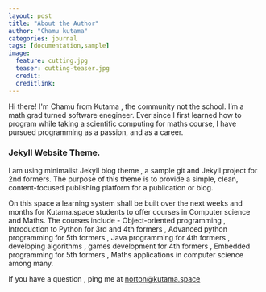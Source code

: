 ```yaml
---
layout: post
title: "About the Author"
author: "Chamu kutama"
categories: journal
tags: [documentation,sample]
image:
  feature: cutting.jpg
  teaser: cutting-teaser.jpg
  credit:
  creditlink:
---
```


Hi there! I'm Chamu from Kutama , the community not the school. I’m a math grad turned software enegineer. Ever since I first learned how to program while taking a scientific computing for maths course, I have pursued programming as a passion, and as a career. 

### Jekyll Website Theme.

I am using minimalist Jekyll blog theme , a sample git and Jekyll project for 2nd formers. The purpose of this theme is to provide a simple, clean, content-focused publishing platform for a publication or blog.

On this space a learning system shall be built over the next weeks and months for Kutama.space students to offer courses in Computer science and Maths. The courses include - Object-oriented programming , Introduction to Python for 3rd and 4th formers , Advanced python programming for 5th formers , Java programming for 4th formers , developing algorithms , games development for 4th formers , Embedded programming for 5th formers , Maths applications in computer science among many.

If you have a question , ping me at norton@kutama.space
